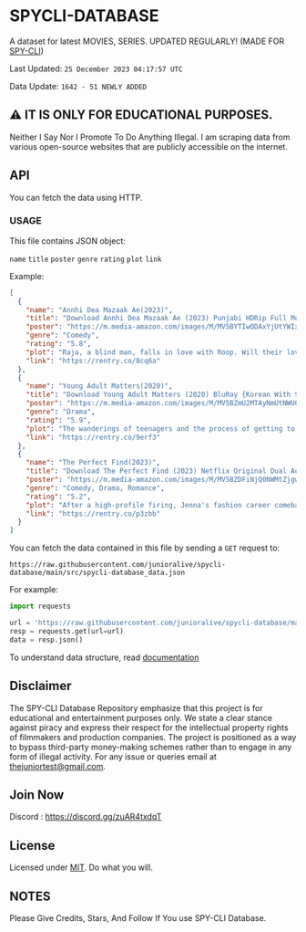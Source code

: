 # SPYCLI-DATABASE

A dataset for latest MOVIES, SERIES. UPDATED REGULARLY! (MADE FOR [SPY-CLI](https://github.com/junioralive/spycli))

Last Updated: `25 December 2023 04:17:57 UTC`

Data Update: `1642 - 51 NEWLY ADDED`

## ⚠️ IT IS ONLY FOR EDUCATIONAL PURPOSES.

Neither I Say Nor I Promote To Do Anything Illegal. I am scraping data from various open-source websites that are publicly accessible on the internet.

## API

You can fetch the data using HTTP.

### USAGE

This file contains JSON object:

`name` `title` `poster` `genre` `rating` `plot` `link`

Example:

```json
[
  {
    "name": "Annhi Dea Mazaak Ae(2023)",
    "title": "Download Annhi Dea Mazaak Ae (2023) Punjabi HDRip Full Movie 480p [480MB] | 720p [1.3GB] | 1080p [2.8GB]",
    "poster": "https://m.media-amazon.com/images/M/MV5BYTIwODAxYjUtYWIxOC00MWZkLTkyMWMtMzRmY2U1YjYzNmNkXkEyXkFqcGdeQXVyODE5NzE3OTE@._V1_FMjpg_UX1000_.jpg",
    "genre": "Comedy",
    "rating": "5.8",
    "plot": "Raja, a blind man, falls in love with Roop. Will their love overcome all family barriers?",
    "link": "https://rentry.co/8cq6a"
  },
  {
    "name": "Young Adult Matters(2020)",
    "title": "Download Young Adult Matters (2020) BluRay {Korean With Subtitles} Full Movie 480p [400MB] | 720p [1GB] | 1080p [2.4GB]",
    "poster": "https://m.media-amazon.com/images/M/MV5BZmU2MTAyNmUtNWU0OC00YWMxLWE3ZjktMTYxZDhhZGVkNGFkXkEyXkFqcGdeQXVyNTYzMDM2MzI@._V1_.jpg",
    "genre": "Drama",
    "rating": "5.9",
    "plot": "The wanderings of teenagers and the process of getting to know the world.",
    "link": "https://rentry.co/9erf3"
  },
  {
    "name": "The Perfect Find(2023)",
    "title": "Download The Perfect Find (2023) Netflix Original Dual Audio {Hindi-English} 480p [350MB] | 720p [900MB] | 1080p [2GB] WEB-DL",
    "poster": "https://m.media-amazon.com/images/M/MV5BZDFiNjQ0NWMtZjgwZC00MjRlLThlMjAtMDg4YWIzY2QzNmMxXkEyXkFqcGdeQXVyMDc5ODIzMw@@._V1_FMjpg_UX1000_.jpg",
    "genre": "Comedy, Drama, Romance",
    "rating": "5.2",
    "plot": "After a high-profile firing, Jenna's fashion career comeback hits a snag when she falls for a charming, much younger coworker - who happens to be her boss's son. As sparks fly, Jenna must decide if she'll risk it all on a secret romance.",
    "link": "https://rentry.co/p3zbb"
  }
]
```

You can fetch the data contained in this file by sending a `GET` request to:

```
https://raw.githubusercontent.com/junioralive/spycli-database/main/src/spycli-database_data.json
```
For example:

```python
import requests

url = 'https://raw.githubusercontent.com/junioralive/spycli-database/main/src/spycli-database_data.json'
resp = requests.get(url=url)
data = resp.json() 
```

To understand data structure, read [documentation](./DOC.md)


## Disclaimer

The SPY-CLI Database Repository emphasize that this project is for educational and entertainment purposes only. We state a clear stance against piracy and express their respect for the intellectual property rights of filmmakers and production companies. The project is positioned as a way to bypass third-party money-making schemes rather than to engage in any form of illegal activity. For any issue or queries email at thejuniortest@gmail.com.

## Join Now

Discord : https://discord.gg/zuAR4txdqT

## License

Licensed under [MIT](./LICENSE). Do what you will.

## NOTES

Please Give Credits, Stars, And Follow If You use SPY-CLI Database.
